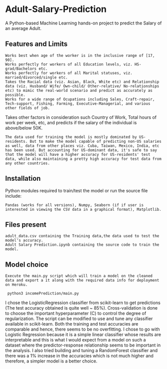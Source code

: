 # Adult-Salary-Prediction

A Python-based Machine Learning hands-on project to predict the Salary of an average Adult.

## Features and Limits

    Works best when age of the worker is in the inclusive range of [17, 90].
    Works perfectly for workers of all Education levels, viz. HS-grad/Bachelors etc.
    Works perfectly for workers of all Marital statuses, viz. married/divorced/single etc.
    Takes the Racial data (viz. Asian, Black, White etc) and Relationship data (viz. Husband/ Wife/ Own-child/ Other-relative/ No-relationships etc) to mimic the real-world scenario and predict as accurately as possible.
    Works for a wide range of Ocupations including Sales, Craft-repair, Tech-support, Fishing, Farming, Executive-Managerial, and various other fields of job.

Takes other factors in consideration such Country of Work, Total hours of work per week, etc, and predicts if the salary of the individual is above/below 50K.

    The data used for training the model is mostly dominated by US-residents. But to make the model capable of predicting non-US salaries as well, data from other places viz. Cuba, Taiwan, Mexico, India, etc has been used. But accounting for US-dominant data, it's safe to say that the model will have a higher accuracy for US-residents' test data, while also maintaining a pretty high accuracy for test data from any other countries.

## Installation

Python modules required to train/test the model or run the source file include:

    Pandas (works for all versions), Numpy, Seaborn (if if user is interested in viewing the CSV data in a graphical format), Matplotlib.

## Files present

    adult_data.csv containing the Training data,the data used to test the model's accuracy.
    Adult Salary Prediction.ipynb containing the source code to train the model.
    
## Model choice

    Execute the main.py script which will train a model on the cleaned data and export a it along with the required data info for deployment on Heroku.

     python3 incomePrediction/main.py
 
 I chose the LogisticRegression classifier from scikit-learn to get predictions (The test accuracy obtained is quite well ~ 85%). Cross-validation is done to choose the important hyperparameter (C) to control the degree of regularization. The script can be modified to use and tune any classifier available in scikit-learn. Both the training and test accuracies are comparable and hence, there seems to be no overfitting. I chose to go with Logistic Regression because it is a simple linear classifier whose results are interpretable and this is what I would expect from a model on such a dataset where the predictor-response relationship seems to be important in the analysis. I also tried building and tuning a RandomForest classifier and there was a 1% increase in the accuracies which is not much higher and therefore, a simpler model is a better choice.
